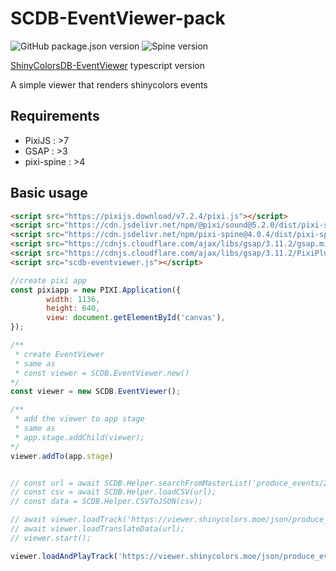 # SCDB-EventViewer-pack
![GitHub package.json version](https://img.shields.io/github/package-json/v/ShinyColorsDB/ShinyColorsDB-EventViewer-pack?style=flat-square)
![Spine version](https://img.shields.io/badge/Spine-3.6%20/%203.7-ff69b4?style=flat-square)

[ShinyColorsDB-EventViewer](https://github.com/ShinyColorsDB/ShinyColorsDB-EventViewer) typescript version

A simple viewer that renders shinycolors events

## Requirements
-   PixiJS : >7
-   GSAP : >3
-   pixi-spine : >4


## Basic usage

```html
<script src="https://pixijs.download/v7.2.4/pixi.js"></script>
<script src="https://cdn.jsdelivr.net/npm/@pixi/sound@5.2.0/dist/pixi-sound.js"></script>
<script src="https://cdn.jsdelivr.net/npm/pixi-spine@4.0.4/dist/pixi-spine.js"></script>
<script src="https://cdnjs.cloudflare.com/ajax/libs/gsap/3.11.2/gsap.min.js"></script>
<script src="https://cdnjs.cloudflare.com/ajax/libs/gsap/3.11.2/PixiPlugin.min.js"></script>
<script src="scdb-eventviewer.js"></script> 
```

```js
//create pixi app
const pixiapp = new PIXI.Application({
        width: 1136,
        height: 640,
        view: document.getElementById('canvas'),
});

/**
 * create EventViewer
 * same as 
 * const viewer = SCDB.EventViewer.new()
*/
const viewer = new SCDB.EventViewer();

/**
 * add the viewer to app stage
 * same as
 * app.stage.addChild(viewer);
*/
viewer.addTo(app.stage)


// const url = await SCDB.Helper.searchFromMasterList('produce_events/202100711.json');
// const csv = await SCDB.Helper.loadCSV(url);
// const data = SCDB.Helper.CSVToJSON(csv);

// await viewer.loadTrack('https://viewer.shinycolors.moe/json/produce_events/202100711.json');
// await viewer.loadTranslateData(url);
// viewer.start();

viewer.loadAndPlayTrack('https://viewer.shinycolors.moe/json/produce_events/202100711.json');

```